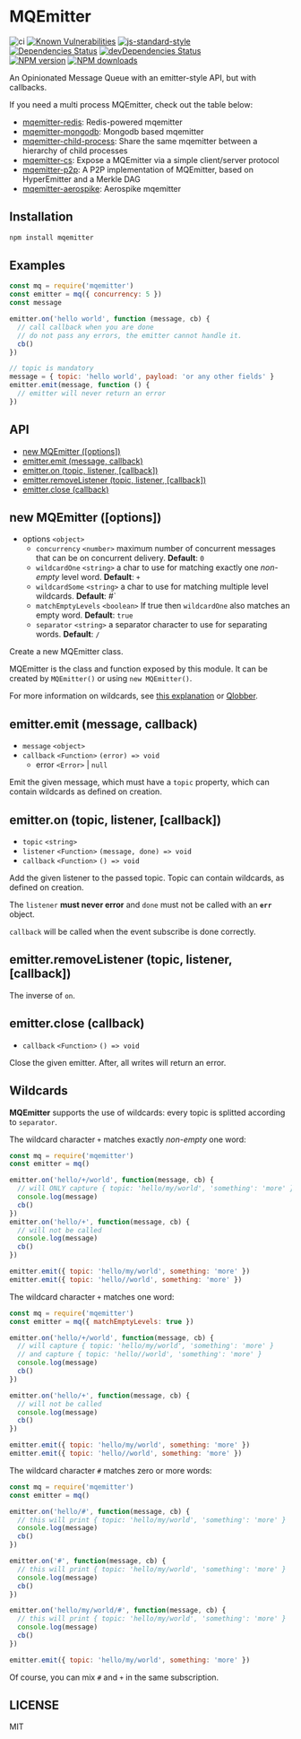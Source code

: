 <!-- markdownlint-disable MD013 MD024 -->

# MQEmitter

![ci](https://github.com/mcollina/mqemitter/workflows/ci/badge.svg)
[![Known Vulnerabilities](https://snyk.io/test/github/mcollina/mqemitter/badge.svg)](https://snyk.io/test/github/mcollina/mqemitter)
[![js-standard-style](https://img.shields.io/badge/code%20style-standard-brightgreen.svg?style=flat)](http://standardjs.com/)\
[![Dependencies Status](https://david-dm.org/mcollina/mqemitter/status.svg)](https://david-dm.org/mcollina/mqemitter)
[![devDependencies Status](https://david-dm.org/mcollina/mqemitter/dev-status.svg)](https://david-dm.org/mcollina/mqemitter?type=dev)\
[![NPM version](https://img.shields.io/npm/v/mqemitter.svg?style=flat)](https://www.npmjs.com/mqemitter)
[![NPM downloads](https://img.shields.io/npm/dm/mqemitter.svg?style=flat)](https://www.npmjs.com/mqemitter)

An Opinionated Message Queue with an emitter-style API, but with callbacks.

If you need a multi process MQEmitter, check out the table below:

- [mqemitter-redis]: Redis-powered mqemitter
- [mqemitter-mongodb]: Mongodb based mqemitter
- [mqemitter-child-process]: Share the same mqemitter between a hierarchy of child processes
- [mqemitter-cs]: Expose a MQEmitter via a simple client/server protocol
- [mqemitter-p2p]: A P2P implementation of MQEmitter, based on HyperEmitter and a Merkle DAG
- [mqemitter-aerospike]: Aerospike mqemitter

## Installation

```sh
npm install mqemitter
```

## Examples

```js
const mq = require('mqemitter')
const emitter = mq({ concurrency: 5 })
const message

emitter.on('hello world', function (message, cb) {
  // call callback when you are done
  // do not pass any errors, the emitter cannot handle it.
  cb()
})

// topic is mandatory
message = { topic: 'hello world', payload: 'or any other fields' }
emitter.emit(message, function () {
  // emitter will never return an error
})
```

## API

- [new MQEmitter ([options])](#new-mqemitter-options)
- [emitter.emit (message, callback)](#emitteremit-message-callback)
- [emitter.on (topic, listener, [callback])](#emitteron-topic-listener-callback)
- [emitter.removeListener (topic, listener, [callback])](#emitterremovelistener-topic-listener-callback)
- [emitter.close (callback)](#emitterclose-callback)

## new MQEmitter ([options])

- options `<object>`
  - `concurrency` `<number>` maximum number of concurrent messages that can be on concurrent delivery. __Default__: `0`
  - `wildcardOne` `<string>` a char to use for matching exactly one _non-empty_ level word. __Default__: `+`
  - `wildcardSome` `<string>` a char to use for matching multiple level wildcards. __Default__: #`
  - `matchEmptyLevels` `<boolean>` If true then `wildcardOne` also matches an empty word. __Default__: `true`
  - `separator` `<string>`  a separator character to use for separating words. __Default__: `/`

Create a new MQEmitter class.

MQEmitter is the class and function exposed by this module.
It can be created by `MQEmitter()` or using `new MQEmitter()`.

For more information on wildcards, see [this explanation](#wildcards) or [Qlobber](https://www.npmjs.com/qlobber).

## emitter.emit (message, callback)

- `message` `<object>`
- `callback` `<Function>` `(error) => void`
  - error `<Error>` | `null`

Emit the given message, which must have a `topic` property, which can contain wildcards as defined on creation.

## emitter.on (topic, listener, [callback])

- `topic` `<string>`
- `listener` `<Function>` `(message, done) => void`
- `callback` `<Function>` `() => void`

Add the given listener to the passed topic. Topic can contain wildcards, as defined on creation.

The `listener` __must never error__ and `done` must not be called with an __`err`__ object.

`callback` will be called when the event subscribe is done correctly.

## emitter.removeListener (topic, listener, [callback])

The inverse of `on`.

## emitter.close (callback)

- `callback` `<Function>` `() => void`

Close the given emitter. After, all writes will return an error.

## Wildcards

__MQEmitter__ supports the use of wildcards: every topic is splitted according to `separator`.

The wildcard character `+` matches exactly _non-empty_ one word:

```js
const mq = require('mqemitter')
const emitter = mq()

emitter.on('hello/+/world', function(message, cb) {
  // will ONLY capture { topic: 'hello/my/world', 'something': 'more' }
  console.log(message)
  cb()
})
emitter.on('hello/+', function(message, cb) {
  // will not be called
  console.log(message)
  cb()
})

emitter.emit({ topic: 'hello/my/world', something: 'more' })
emitter.emit({ topic: 'hello//world', something: 'more' })
```

The wildcard character `+` matches one word:

```js
const mq = require('mqemitter')
const emitter = mq({ matchEmptyLevels: true })

emitter.on('hello/+/world', function(message, cb) {
  // will capture { topic: 'hello/my/world', 'something': 'more' }
  // and capture { topic: 'hello//world', 'something': 'more' }
  console.log(message)
  cb()
})

emitter.on('hello/+', function(message, cb) {
  // will not be called
  console.log(message)
  cb()
})

emitter.emit({ topic: 'hello/my/world', something: 'more' })
emitter.emit({ topic: 'hello//world', something: 'more' })
```

The wildcard character `#` matches zero or more words:

```js
const mq = require('mqemitter')
const emitter = mq()

emitter.on('hello/#', function(message, cb) {
  // this will print { topic: 'hello/my/world', 'something': 'more' }
  console.log(message)
  cb()
})

emitter.on('#', function(message, cb) {
  // this will print { topic: 'hello/my/world', 'something': 'more' }
  console.log(message)
  cb()
})

emitter.on('hello/my/world/#', function(message, cb) {
  // this will print { topic: 'hello/my/world', 'something': 'more' }
  console.log(message)
  cb()
})

emitter.emit({ topic: 'hello/my/world', something: 'more' })
```

Of course, you can mix `#` and `+` in the same subscription.

## LICENSE

MIT

[mqemitter-redis]: https://www.npmjs.com/mqemitter-redis
[mqemitter-mongodb]: https://www.npmjs.com/mqemitter-mongodb
[mqemitter-child-process]: https://www.npmjs.com/mqemitter-child-process
[mqemitter-cs]: https://www.npmjs.com/mqemitter-cs
[mqemitter-p2p]: https://www.npmjs.com/mqemitter-p2p
[mqemitter-aerospike]: https://www.npmjs.com/mqemitter-aerospike
